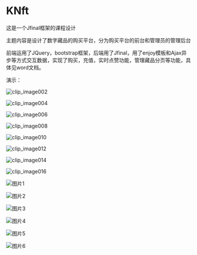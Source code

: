 # KNft
这是一个Jfinal框架的课程设计

主题内容是设计了数字藏品的购买平台，分为购买平台的前台和管理员的管理后台

前端运用了JQuery，bootstrap框架，后端用了Jfinal，用了enjoy模板和Ajax异步等方式交互数据，实现了购买，充值，实时点赞功能，管理藏品分页等功能，具体见word文档。

演示：

![clip_image002](README.assets/clip_image002.jpg)

![clip_image004](README.assets/clip_image004.jpg)

![clip_image006](README.assets/clip_image006.jpg)

![clip_image008](README.assets/clip_image008.jpg)

![clip_image010](README.assets/clip_image010.jpg)

![clip_image012](README.assets/clip_image012.jpg)

![clip_image014](README.assets/clip_image014.jpg)

![clip_image016](README.assets/clip_image016.jpg)

![图片1](README.assets/图片1.png)

![图片2](README.assets/图片2.png)

![图片3](README.assets/图片3.png)

![图片4](README.assets/图片4.png)

![图片5](README.assets/图片5.png)

![图片6](README.assets/图片6.png)
